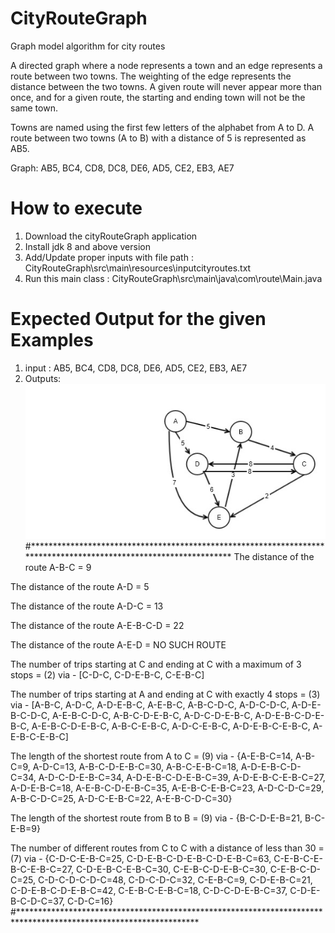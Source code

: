 # CityRouteGraph
Graph model algorithm for city routes

A directed graph where a node represents a town and an edge represents a route between two towns.  The weighting of the edge represents the distance between the two towns.  A given route will never appear more than once, and for a given route, the starting and ending town will not be the same town.

Towns are named using the first few letters of the alphabet from A to D.  A route between two towns (A to B) with a distance of 5 is represented as AB5.

Graph: AB5, BC4, CD8, DC8, DE6, AD5, CE2, EB3, AE7

# How to execute
1. Download the cityRouteGraph application
2. Install jdk 8 and above version
3. Add/Update proper inputs with file path : CityRouteGraph\src\main\resources\inputcityroutes.txt 
4. Run this main class : CityRouteGraph\src\main\java\com\route\Main.java

# Expected Output for the given Examples
1. input : AB5, BC4, CD8, DC8, DE6, AD5, CE2, EB3, AE7
2. Outputs: ![Screenshot](graph.jpg)
#******************************************************************************************************************
The distance of the route A-B-C = 9

The distance of the route A-D = 5

The distance of the route A-D-C = 13

The distance of the route A-E-B-C-D = 22

The distance of the route A-E-D = NO SUCH ROUTE

The number of trips starting at C and ending at C with a maximum of 3 stops = (2) via - [C-D-C, C-D-E-B-C, C-E-B-C]

The number of trips starting at A and ending at C with exactly 4 stops = (3) via - [A-B-C, A-D-C, A-D-E-B-C, A-E-B-C, A-B-C-D-C, A-D-C-D-C, A-D-E-B-C-D-C, A-E-B-C-D-C, A-B-C-D-E-B-C, A-D-C-D-E-B-C, A-D-E-B-C-D-E-B-C, A-E-B-C-D-E-B-C, A-B-C-E-B-C, A-D-C-E-B-C, A-D-E-B-C-E-B-C, A-E-B-C-E-B-C]

The length of the shortest route from A to C = (9) via - {A-E-B-C=14, A-B-C=9, A-D-C=13, A-B-C-D-E-B-C=30, A-B-C-E-B-C=18, A-D-E-B-C-D-C=34, A-D-C-D-E-B-C=34, A-D-E-B-C-D-E-B-C=39, A-D-E-B-C-E-B-C=27, A-D-E-B-C=18, A-E-B-C-D-E-B-C=35, A-E-B-C-E-B-C=23, A-D-C-D-C=29, A-B-C-D-C=25, A-D-C-E-B-C=22, A-E-B-C-D-C=30}

The length of the shortest route from B to B = (9) via - {B-C-D-E-B=21, B-C-E-B=9}

The number of different routes from C to C with a distance of less than 30 = (7) via - {C-D-C-E-B-C=25, C-D-E-B-C-D-E-B-C-D-E-B-C=63, C-E-B-C-E-B-C-E-B-C=27, C-D-E-B-C-E-B-C=30, C-E-B-C-D-E-B-C=30, C-E-B-C-D-C=25, C-D-C-D-C-D-C=48, C-D-C-D-C=32, C-E-B-C=9, C-D-E-B-C=21, C-D-E-B-C-D-E-B-C=42, C-E-B-C-E-B-C=18, C-D-C-D-E-B-C=37, C-D-E-B-C-D-C=37, C-D-C=16}
#*****************************************************************************************************************


